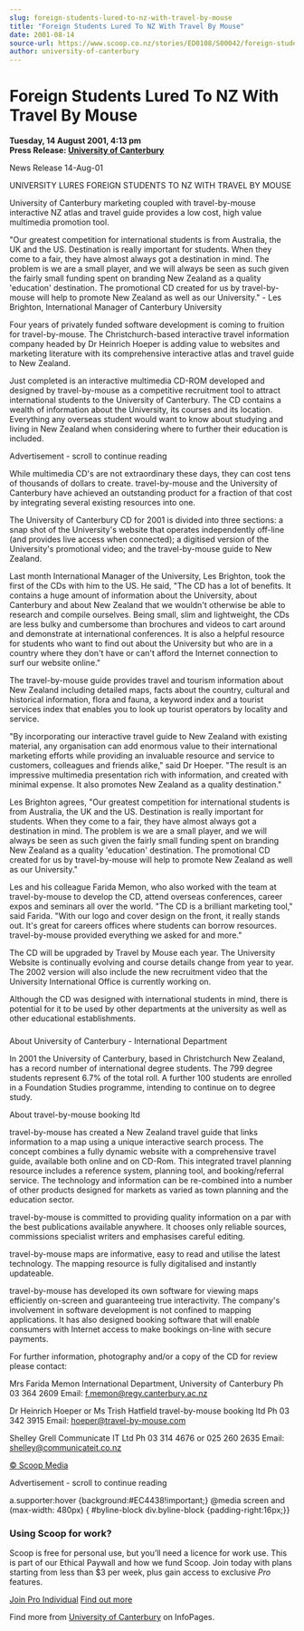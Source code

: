 ```yaml
---
slug: foreign-students-lured-to-nz-with-travel-by-mouse
title: "Foreign Students Lured To NZ With Travel By Mouse"
date: 2001-08-14
source-url: https://www.scoop.co.nz/stories/ED0108/S00042/foreign-students-lured-to-nz-with-travel-by-mouse.htm
author: university-of-canterbury
---
```

Foreign Students Lured To NZ With Travel By Mouse
=================================================

**Tuesday, 14 August 2001, 4:13 pm**  
**Press Release: [University of Canterbury](https://info.scoop.co.nz/University_of_Canterbury)**

News Release 14-Aug-01

UNIVERSITY LURES FOREIGN STUDENTS TO NZ WITH TRAVEL BY MOUSE

University of Canterbury marketing coupled with travel-by-mouse interactive NZ atlas and travel guide provides a low cost, high value multimedia promotion tool.

"Our greatest competition for international students is from Australia, the UK and the US. Destination is really important for students. When they come to a fair, they have almost always got a destination in mind. The problem is we are a small player, and we will always be seen as such given the fairly small funding spent on branding New Zealand as a quality 'education' destination. The promotional CD created for us by travel-by-mouse will help to promote New Zealand as well as our University." - Les Brighton, International Manager of Canterbury University

Four years of privately funded software development is coming to fruition for travel-by-mouse. The Christchurch-based interactive travel information company headed by Dr Heinrich Hoeper is adding value to websites and marketing literature with its comprehensive interactive atlas and travel guide to New Zealand.

Just completed is an interactive multimedia CD-ROM developed and designed by travel-by-mouse as a competitive recruitment tool to attract international students to the University of Canterbury. The CD contains a wealth of information about the University, its courses and its location. Everything any overseas student would want to know about studying and living in New Zealand when considering where to further their education is included.

Advertisement - scroll to continue reading





While multimedia CD's are not extraordinary these days, they can cost tens of thousands of dollars to create. travel-by-mouse and the University of Canterbury have achieved an outstanding product for a fraction of that cost by integrating several existing resources into one.

The University of Canterbury CD for 2001 is divided into three sections: a snap shot of the University's website that operates independently off-line (and provides live access when connected); a digitised version of the University's promotional video; and the travel-by-mouse guide to New Zealand.

Last month International Manager of the University, Les Brighton, took the first of the CDs with him to the US. He said, "The CD has a lot of benefits. It contains a huge amount of information about the University, about Canterbury and about New Zealand that we wouldn't otherwise be able to research and compile ourselves. Being small, slim and lightweight, the CDs are less bulky and cumbersome than brochures and videos to cart around and demonstrate at international conferences. It is also a helpful resource for students who want to find out about the University but who are in a country where they don't have or can't afford the Internet connection to surf our website online."

The travel-by-mouse guide provides travel and tourism information about New Zealand including detailed maps, facts about the country, cultural and historical information, flora and fauna, a keyword index and a tourist services index that enables you to look up tourist operators by locality and service.

"By incorporating our interactive travel guide to New Zealand with existing material, any organisation can add enormous value to their international marketing efforts while providing an invaluable resource and service to customers, colleagues and friends alike," said Dr Hoeper. "The result is an impressive multimedia presentation rich with information, and created with minimal expense. It also promotes New Zealand as a quality destination."

Les Brighton agrees, "Our greatest competition for international students is from Australia, the UK and the US. Destination is really important for students. When they come to a fair, they have almost always got a destination in mind. The problem is we are a small player, and we will always be seen as such given the fairly small funding spent on branding New Zealand as a quality 'education' destination. The promotional CD created for us by travel-by-mouse will help to promote New Zealand as well as our University."

Les and his colleague Farida Memon, who also worked with the team at travel-by-mouse to develop the CD, attend overseas conferences, career expos and seminars all over the world. "The CD is a brilliant marketing tool," said Farida. "With our logo and cover design on the front, it really stands out. It's great for careers offices where students can borrow resources. travel-by-mouse provided everything we asked for and more."

The CD will be upgraded by Travel by Mouse each year. The University Website is continually evolving and course details change from year to year. The 2002 version will also include the new recruitment video that the University International Office is currently working on.

Although the CD was designed with international students in mind, there is potential for it to be used by other departments at the university as well as other educational establishments.

###

About University of Canterbury - International Department

In 2001 the University of Canterbury, based in Christchurch New Zealand, has a record number of international degree students. The 799 degree students represent 6.7% of the total roll. A further 100 students are enrolled in a Foundation Studies programme, intending to continue on to degree study.

About travel-by-mouse booking ltd

travel-by-mouse has created a New Zealand travel guide that links information to a map using a unique interactive search process. The concept combines a fully dynamic website with a comprehensive travel guide, available both online and on CD-Rom. This integrated travel planning resource includes a reference system, planning tool, and booking/referral service. The technology and information can be re-combined into a number of other products designed for markets as varied as town planning and the education sector.

travel-by-mouse is committed to providing quality information on a par with the best publications available anywhere. It chooses only reliable sources, commissions specialist writers and emphasises careful editing.

travel-by-mouse maps are informative, easy to read and utilise the latest technology. The mapping resource is fully digitalised and instantly updateable.

travel-by-mouse has developed its own software for viewing maps efficiently on-screen and guaranteeing true interactivity. The company's involvement in software development is not confined to mapping applications. It has also designed booking software that will enable consumers with Internet access to make bookings on-line with secure payments.

For further information, photography and/or a copy of the CD for review please contact:

Mrs Farida Memon International Department, University of Canterbury Ph 03 364 2609 Email: f.memon@regy.canterbury.ac.nz

Dr Heinrich Hoeper or Ms Trish Hatfield travel-by-mouse booking ltd Ph 03 342 3915 Email: hoeper@travel-by-mouse.com

Shelley Grell Communicate IT Ltd Ph 03 314 4676 or 025 260 2635 Email: shelley@communicateit.co.nz

[© Scoop Media](http://www.scoop.co.nz/about/terms.html)  

Advertisement - scroll to continue reading



a.supporter:hover {background:#EC4438!important;} @media screen and (max-width: 480px) { #byline-block div.byline-block {padding-right:16px;}}

### Using Scoop for work?

Scoop is free for personal use, but you’ll need a licence for work use. This is part of our Ethical Paywall and how we fund Scoop. Join today with plans starting from less than $3 per week, plus gain access to exclusive _Pro_ features.  
  
[Join Pro Individual](https://pro.scoop.co.nz/Individual/?from=ProIn24) [Find out more](https://pro.scoop.co.nz/using-scoop-for-work/?from=ProIn24)

Find more from [University of Canterbury](https://info.scoop.co.nz/University_of_Canterbury) on InfoPages.